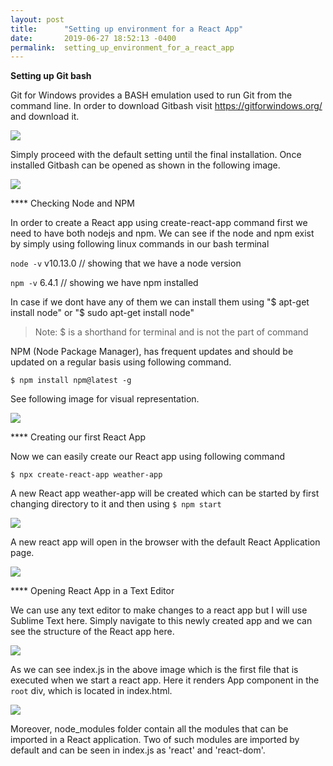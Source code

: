 ```yaml
---
layout: post
title:      "Setting up environment for a React App"
date:       2019-06-27 18:52:13 -0400
permalink:  setting_up_environment_for_a_react_app
---
```



**Setting up Git bash** 

Git for Windows provides a BASH emulation used to run Git from the command line. In order to download Gitbash visit
https://gitforwindows.org/ and download it.

![](https://imgur.com/uO7ynxA.jpg)

Simply proceed with the default setting until the final installation. Once installed Gitbash can be opened as shown in the following image.

![](https://imgur.com/VcRL31y.jpg)

**** Checking Node and NPM 

In order to create a React app using create-react-app command first we need to have both nodejs and npm. 
We can see if the node and npm exist by simply using following linux commands in our bash terminal

```node -v```
v10.13.0  // showing that we have a node version

```npm -v```
6.4.1           // showing we have npm installed

In case if we dont have any of them we can install them using "$ apt-get install node" or "$ sudo apt-get install node"

> Note: $ is a shorthand for terminal and  is not the part of command
 
 NPM (Node Package Manager), has frequent updates and should be updated on a regular basis using following command.
 
 ```$ npm install npm@latest -g```
 
 See following image for visual representation.
 
 ![](https://imgur.com/hBdZGrD.jpg)
 
 
**** Creating our first React App
 
 Now we can easily create our React app using following command
 
 ```$ npx create-react-app weather-app```
 
 A new React app weather-app will be created which can be started by first changing directory to it and then using ```$ npm start```
 
 ![](https://imgur.com/XJQ01yP.jpg)
 
 A new react app will open in the browser with the default React Application page.
 
 ![](https://imgur.com/rE8eW15.jpg)
 
**** Opening  React App in a Text Editor
 
 We can use any text editor to make changes to a react app but I will use Sublime Text here. Simply navigate to this newly created app and we can see the structure of the React app here. 
 
 ![](https://imgur.com/TEw4uuN.jpg)
 
 As we can see index.js in the above image which is the first file that is executed when we start a react app. 
 Here it renders App component in the ```root``` div, which is located in index.html. 
 
 ![](https://imgur.com/QVvnnhG.jpg)
 
 
 Moreover, node_modules folder contain all the modules that can be imported in a React application. Two of such modules are imported by default and can be seen in index.js as 'react' and 'react-dom'.
 
 
 
 




